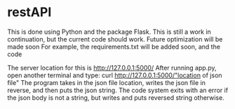 # restAPI
This is done using Python and the package Flask. 
This is still a work in continuation, but the current code should work. Future optimization will be made soon
For example, the requirements.txt will be added soon, and the code 

The server location for this is http://127.0.0.1:5000/
After running app.py, open another terminal and type:
curl http://127.0.0.1:5000/"location of json file"
The program takes in the json file location, writes the json file in reverse, and then puts the json string. 
The code system exits with an error if the json body is not a string, but writes and puts reversed string otherwise. 
